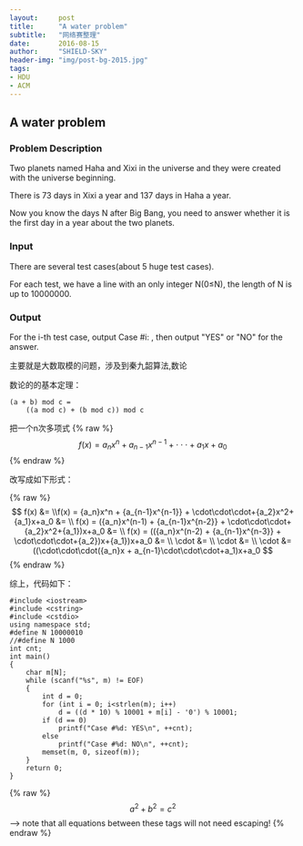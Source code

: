 ```yaml
---
layout:     post
title:      "A water problem"
subtitle:   "网络赛整理"
date:       2016-08-15
author:     "SHIELD-SKY"
header-img: "img/post-bg-2015.jpg"
tags:
- HDU
- ACM
---
```


## A water problem

### Problem Description
Two planets named Haha and Xixi in the universe and they were created with the universe beginning.

There is 73 days in Xixi a year and 137 days in Haha a year. 

Now you know the days N after Big Bang, you need to answer whether it is the first day in a year about the two planets.
### Input
There are several test cases(about 5 huge test cases).

For each test, we have a line with an only integer N(0≤N), the length of N is up to 10000000.
### Output
For the i-th test case, output Case #i: , then output "YES" or "NO" for the answer.

主要就是大数取模的问题，涉及到秦九韶算法,数论

数论的的基本定理：

```
(a + b) mod c = 
	((a mod c) + (b mod c)) mod c
```
把一个n次多项式
{% raw %}
  $$f(x) = {a_n}x^n + {a_{n-1}x^{n-1}} + \cdot\cdot\cdot+{a_1}x+a_0  $$
{% endraw %}

改写成如下形式：

{% raw %}
  $$
f(x) &= \\f(x) = {a_n}x^n + {a_{n-1}x^{n-1}} + \cdot\cdot\cdot+{a_2}x^2+{a_1}x+a_0  
 &= \\ f(x) = ({a_n}x^(n-1) + {a_{n-1}x^{n-2}} + \cdot\cdot\cdot+{a_2}x^2+{a_1})x+a_0 
 &= \\ f(x) = (({a_n}x^(n-2) + {a_{n-1}x^{n-3}} + \cdot\cdot\cdot+{a_2})x+{a_1})x+a_0 
 &= \\ \cdot
 &= \\ \cdot
 &= \\ \cdot
 &= ((\cdot\cdot\cdot({a_n}x + a_{n-1}\cdot\cdot\cdot+a_1)x+a_0 $$
{% endraw %}


综上，代码如下：


```
#include <iostream>
#include <cstring>
#include <cstdio>
using namespace std;
#define N 10000010
//#define N 1000
int cnt;
int main()
{
	char m[N];
	while (scanf("%s", m) != EOF)
	{
		int d = 0;
		for (int i = 0; i<strlen(m); i++)
			d = ((d * 10) % 10001 + m[i] - '0') % 10001;
		if (d == 0)
			printf("Case #%d: YES\n", ++cnt);
		else
			printf("Case #%d: NO\n", ++cnt);
		memset(m, 0, sizeof(m));
	}
	return 0;
}
```

{% raw %}
  $$a^2 + b^2 = c^2$$ --> note that all equations between these tags will not need escaping! 
 {% endraw %}
